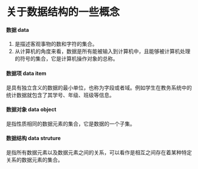 # 关于数据结构的一些概念

#### 数据 data
1. 是描述客观事物的数和字符的集合。
2. 从计算机的角度来看，数据是所有能被输入到计算机中，且能够被计算机处理的符号的集合，它是计算机操作对象的总称。

#### 数据项 data item
是具有独立含义的数据的最小单位，也称为字段或者域。例如学生在教务系统中的统计数据就包含了其学号、年级、班级等信息。

#### 数据对象 data object 
是指性质相同的数据元素的集合，它是数据的一个子集。

#### 数据结构 data struture
是指所有数据元素以及数据元素之间的关系，可以看作是相互之间存在着某种特定关系的数据元素的集合。



